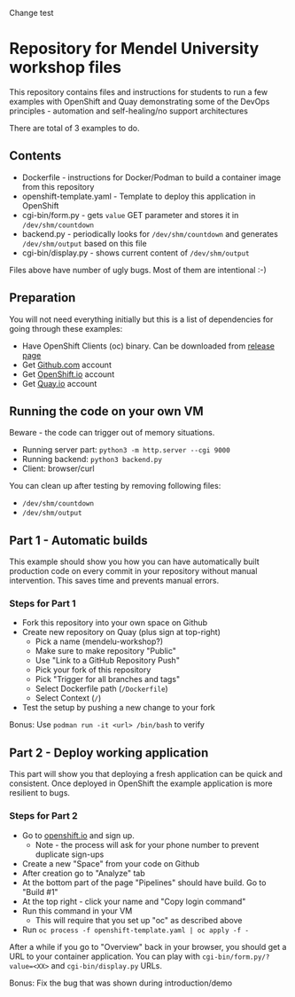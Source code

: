 Change test

# Repository for Mendel University workshop files

This repository contains files and instructions for students to run a few
examples with OpenShift and Quay demonstrating some of the DevOps principles -
automation and self-healing/no support architectures

There are total of 3 examples to do.

## Contents

* Dockerfile - instructions for Docker/Podman to build a container image from
               this repository
* openshift-template.yaml - Template to deploy this application in OpenShift
* cgi-bin/form.py - gets `value` GET parameter and stores it in
       `/dev/shm/countdown`
* backend.py - periodically looks for `/dev/shm/countdown` and generates
       `/dev/shm/output` based on this file
* cgi-bin/display.py - shows current content of `/dev/shm/output`

Files above have number of ugly bugs. Most of them are intentional :-)

## Preparation

You will not need everything initially but this is a list of dependencies for
going through these examples:

* Have OpenShift Clients (oc) binary. Can be downloaded from [release page](https://github.com/openshift/origin/releases/tag/v3.11.0)
* Get [Github.com](https://github.com) account
* Get [OpenShift.io](https://openshift.io) account
* Get [Quay.io](https://quay.io) account

## Running the code on your own VM

Beware - the code can trigger out of memory situations.

* Running server part: `python3 -m http.server --cgi 9000`
* Running backend: `python3 backend.py`
* Client: browser/curl

You can clean up after testing by removing following files:

* `/dev/shm/countdown`
* `/dev/shm/output`

## Part 1 - Automatic builds

This example should show you how you can have automatically built production
code on every commit in your repository without manual intervention. This saves
time and prevents manual errors.

### Steps for Part 1

* Fork this repository into your own space on Github
* Create new repository on Quay (plus sign at top-right)
  * Pick a name (mendelu-workshop?)
  * Make sure to make repository "Public"
  * Use "Link to a GitHub Repository Push"
  * Pick your fork of this repository
  * Pick "Trigger for all branches and tags"
  * Select Dockerfile path (`/Dockerfile`)
  * Select Context (`/`)
* Test the setup by pushing a new change to your fork

Bonus: Use `podman run -it <url> /bin/bash` to verify

## Part 2 - Deploy working application

This part will show you that deploying a fresh application can be quick and
consistent. Once deployed in OpenShift the example application is more resilient
to bugs.

### Steps for Part 2

* Go to [openshift.io](https://openshift.io/) and sign up.
  * Note - the process will ask for your phone number to prevent duplicate
    sign-ups
* Create a new "Space" from your code on Github
* After creation go to "Analyze" tab
* At the bottom part of the page "Pipelines" should have build. Go to "Build #1"
* At the top right - click your name and "Copy login command"
* Run this command in your VM
  * This will require that you set up "oc" as described above
* Run `oc process -f openshift-template.yaml | oc apply -f -`

After a while if you go to "Overview" back in your browser, you should get a URL
to your container application. You can play with `cgi-bin/form.py/?value=<XX>`
and `cgi-bin/display.py` URLs.

Bonus: Fix the bug that was shown during introduction/demo
